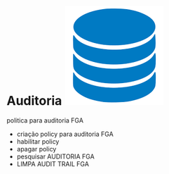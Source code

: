 # Auditoria <img src="/db.png">
politica para auditoria FGA

* criação policy para auditoria FGA
* habilitar policy
* apagar policy
* pesquisar AUDITORIA FGA
* LIMPA AUDIT TRAIL FGA
